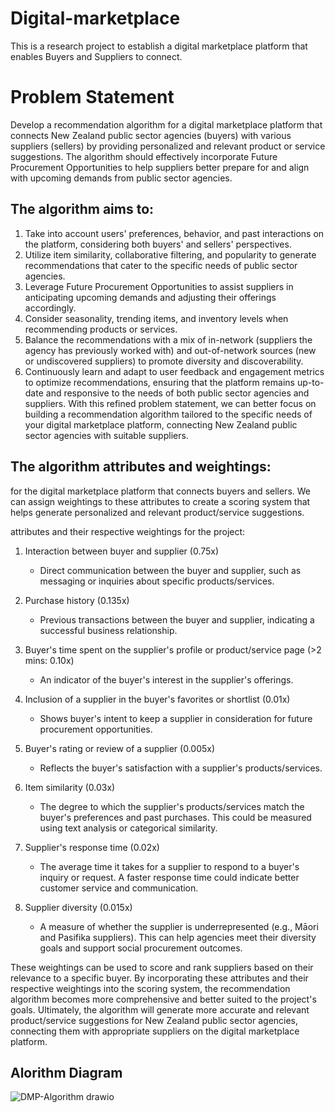 # Digital-marketplace
This is a research project to establish a digital marketplace platform that enables Buyers and Suppliers to connect. 

# Problem Statement
Develop a recommendation algorithm for a digital marketplace platform that connects New Zealand public sector agencies (buyers) with various suppliers (sellers) by providing personalized and relevant product or service suggestions. The algorithm should effectively incorporate Future Procurement Opportunities to help suppliers better prepare for and align with upcoming demands from public sector agencies.

## The algorithm aims to:

1. Take into account users' preferences, behavior, and past interactions on the platform, considering both buyers' and sellers' perspectives.
2. Utilize item similarity, collaborative filtering, and popularity to generate recommendations that cater to the specific needs of public sector agencies.
3. Leverage Future Procurement Opportunities to assist suppliers in anticipating upcoming demands and adjusting their offerings accordingly.
4. Consider seasonality, trending items, and inventory levels when recommending products or services.
5. Balance the recommendations with a mix of in-network (suppliers the agency has previously worked with) and out-of-network sources (new or undiscovered suppliers) to promote diversity and discoverability.
6. Continuously learn and adapt to user feedback and engagement metrics to optimize recommendations, ensuring that the platform remains up-to-date and responsive to the needs of both public sector agencies and suppliers.
With this refined problem statement, we can better focus on building a recommendation algorithm tailored to the specific needs of your digital marketplace platform, connecting New Zealand public sector agencies with suitable suppliers.

## The algorithm attributes and weightings:

for the digital marketplace platform that connects buyers and sellers. We can assign weightings to these attributes to create a scoring system that helps generate personalized and relevant product/service suggestions.

attributes and their respective weightings for the project:

1. Interaction between buyer and supplier (0.75x)
   - Direct communication between the buyer and supplier, such as messaging or inquiries about specific products/services.

2. Purchase history (0.135x)
   - Previous transactions between the buyer and supplier, indicating a successful business relationship.

3. Buyer's time spent on the supplier's profile or product/service page (>2 mins: 0.10x)
   - An indicator of the buyer's interest in the supplier's offerings.

4. Inclusion of a supplier in the buyer's favorites or shortlist (0.01x)
   - Shows buyer's intent to keep a supplier in consideration for future procurement opportunities.

5. Buyer's rating or review of a supplier (0.005x)
   - Reflects the buyer's satisfaction with a supplier's products/services.

6. Item similarity (0.03x)
   - The degree to which the supplier's products/services match the buyer's preferences and past purchases. This could be measured using text analysis or categorical similarity.

7. Supplier's response time (0.02x)
   - The average time it takes for a supplier to respond to a buyer's inquiry or request. A faster response time could indicate better customer service and communication.

8. Supplier diversity (0.015x)
   - A measure of whether the supplier is underrepresented (e.g., Māori and Pasifika suppliers). This can help agencies meet their diversity goals and support social procurement outcomes.

These weightings can be used to score and rank suppliers based on their relevance to a specific buyer. By incorporating these attributes and their respective weightings into the scoring system, the recommendation algorithm becomes more comprehensive and better suited to the project's goals. Ultimately, the algorithm will generate more accurate and relevant product/service suggestions for New Zealand public sector agencies, connecting them with appropriate suppliers on the digital marketplace platform.

## Alorithm Diagram

![DMP-Algorithm drawio](https://user-images.githubusercontent.com/88919193/231110547-39a8188e-a50a-42f9-96f4-a65f1f0af152.png)

